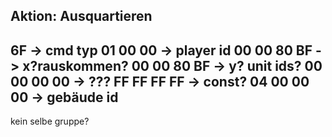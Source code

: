 Aktion: Ausquartieren
----------------------------------------------

6F          -> cmd typ
01 00 00    -> player id
00 00 80 BF -> x?rauskommen?
00 00 80 BF -> y? unit ids?
00 00 00 00 -> ???
FF FF FF FF -> const?
04 00 00 00 -> gebäude id
----------------------------------------------
kein selbe gruppe?